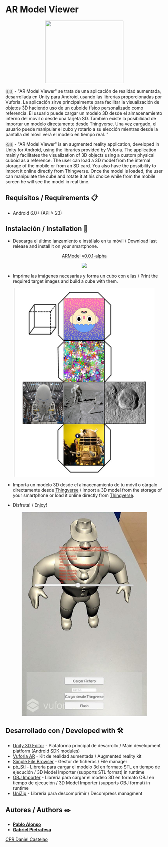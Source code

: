 # AR Model Viewer #

<p align="center">
  <img height="200" width="250" src="https://i.imgur.com/HY0yp3g.png">
</p>

:es: - "AR Model Viewer" se trata de una aplicación de realidad aumentada, desarrollada en Unity para Android, usando las librerías proporcionadas por Vuforia. La aplicación sirve principalmente para facilitar la visualización de objetos 3D haciendo uso de un cuboide físico personalizado como referencia. El usuario puede cargar un modelo 3D desde el almacenamiento interno del móvil o desde una tarjeta SD. También existe la posibilidad de importar un modelo directamente desde Thingverse. Una vez cargado, el usuario puede manipular el cubo y rotarlo a su elección mientras desde la pantalla del móvil verá el modelo en tiempo real. 
"

:uk: - "AR Model Viewer" is an augmented reality application, developed in Unity for Android, using the libraries provided by Vuforia. The application mainly facilitates the visualization of 3D objects using a custom physical cuboid as a reference. The user can load a 3D model from the internal storage of the mobile or from an SD card. You also have the possibility to import it online directly from Thingverse. Once the model is loaded, the user can manipulate the cube and rotate it at his choice while from the mobile screen he will see the model in real time.

## Requisitos / Requirements 📋
* Android 6.0+ (API > 23)

## Instalación / Installation 🚀
* Descarga el último lanzamiento e instálalo en tu móvil / Download last release and install it on your smartphone.
<p align="center"><a href="https://github.com/gpietrafesavieitez/AR-Model-Viewer/releases/download/v0.0.1-alpha/ARModel.apk">ARModel v0.0.1-alpha</a></p>
<p align="center">
  <img src="https://i.imgur.com/7KiQBOS.png">
</p>

* Imprime las imágenes necesarias y forma un cubo con ellas / Print the required target images and build a cube with them.

<p align="center">
  <img height="600" width="450" src="https://raw.githubusercontent.com/gpietrafesavieitez/AR-Model-Viewer/master/images/scheme.jpg">
</p>

* Importa un modelo 3D desde el almacenamiento de tu móvil o cárgalo directamente desde [Thingverse](https://www.thingiverse.com) / Import a 3D model from the storage of your smartphone or load it online directly from [Thingverse](https://www.thingiverse.com).

* Disfruta! / Enjoy!

<p align="center">
  <img height="650" width="400" src="https://raw.githubusercontent.com/gpietrafesavieitez/AR-Model-Viewer/master/images/screenshot.jpg">
</p>

## Desarrollado con / Developed with 🛠️
* [Unity 3D Editor](https://unity.com) - Plataforma principal de desarrollo / Main development platform (Android SDK modules)
* [Vuforia AR](https://developer.vuforia.com) - Kit de realidad aumentada / Augmented reality kit
* [Simple File Browser](https://assetstore.unity.com/packages/tools/input-management/simple-file-browser-98451) - Gestor de ficheros / File manager
* [pb_Stl]( https://github.com/karl-/pb_Stl) - Libreria para cargar el modelo 3d en formato STL en tiempo de ejecución / 3D Model Importer (supports STL format) in runtime
* [OBJ Importer](https://assetstore.unity.com/packages/tools/modeling/runtime-obj-importer-49547) - Libreria para cargar el modelo 3D en formato OBJ en tiempo de ejecución / 3D Model Importer (supports OBJ format) in runtime
* [UniZip](https://github.com/tsubaki/UnityZip) - Libreria para descomprimir / Decompress managment

## Autores / Authors ✒️
* [**Pablo Alonso**](https://github.com/palonsovazquez)
* [**Gabriel Pietrafesa**](https://github.com/gpietrafesavieitez)

[CPR Daniel Castelao](https://www.danielcastelao.org)
